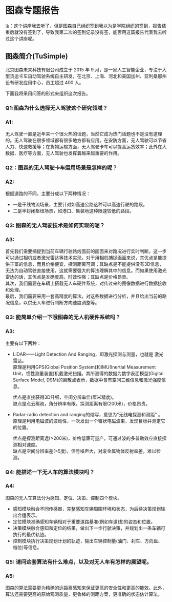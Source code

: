 # 图森专题报告
`注`：这个讲座我去听了，但是图森自己组织签到我以为是学院组织的签到，报告结束后就没有签到了，导致我第二次的签到记录没有签，能否用这篇报告代表我去听过这个讲座呢。
 
## 图森简介(TuSimple)
北京图森未来科技有限公司成立于 2015 年 9 月，是一家人工智能企业，专注于大型货运卡车自动驾驶系统自主研发，在北京、上海、河北和美国加州、亚利桑那州设有研发应用中心，员工超过 400 人。

下面我将采用问答的形式来组织这次报告。
### Q1:图森为什么选择无人驾驶这个研究领域？
### A1:
无人驾驶一直是近年来一个很火热的话题，当然它成为热门话题也不是没有道理的。无人驾驶在很多领域都有很多地方都有应用。在安防方面，无人驾驶可以节省人力、快速救援等；在货物运输方面，无人驾驶卡车可以提高运货效率；此外在大数据、医疗等方面，无人驾驶也发挥着越来越重要的作用。

### Q2：图森的无人驾驶卡车运用场景是怎样的呢？
### A2:
根据道路的不同，主要分成以下两种情况：
* 一是干线物流场景，主要针对如高速公路这种可以高速行驶的路段。
* 二是半封闭枢纽场景，如港口、集装地这种限速较低的路段。

### Q3: 图森的无人驾驶技术是如何实现的呢？
### A3: 
首先我们需要捕捉到当前车辆行驶路线面前的画面来对路况进行实时判断，这一步可以通过相机或者激光雷达等技术实现。对于用相机捕捉画面来说，其优点是能提供丰富的信息，而且价格便宜，探测距离可调；其缺点是不能提供没有3D信息，无法为自动驾驶直接使用，这就需要强大的算法理解其中的信息。而如果使用激光雷达的话，其优点是准确度高，时效性强；其缺点是价格昂贵。  
其次，我们需要在车辆上搭载无人车硬件系统，对传过来的图像数据进行数据接收和处理。  
最后，我们需要采用一套高精度的算法，对这些数据进行分析，并且给出当前的路况信息，以供无人车进行判断方向速度调整等。

### Q3: 能简单介绍一下哦图森的无人机硬件系统吗？
### A3:
主要有以下两种：
* LiDAR——Light Detection And Ranging，即激光探测与测量，也就是 激光雷达。  
原理是利用GPS(Global Position System)和IMU(Inertial Measurement Unit，惯性测量装置)机载激光扫描。其所测得的数据为数字表面模型(Digital Surface Model, DSM)的离散点表示，数据中含有空间三维信息和激光强度信息。  

  优点是直接获得3D纤细，空间分辨率佳(厘米精度)。  
  缺点是点云稀疏，角分辨率有限，探测距离有限(200米)，价格昂贵。
* Radar-radio detection and ranging的缩写，意思为"无线电探测和测距" 。  
  原理是利用电磁波的波动性，一次发出一个锥状电磁波束，发现目标并测定它的位置。  
  
  优点是探测距离远(>200米)，价格低廉可量产，可通过波的多普勒效应直接探测相对速度。  
  缺点是空间分辨率差(>5度)，信号噪声大，对废金属物体反射率差，难以检测。

### Q4: 能描述一下无人车的算法模块吗？
### A4:
图森的无人车算法分为感知、定位、决策、控制四个模块。
* 感知模块融合不同传感器，完整感知车辆周围环境和状态，为后续决策规划输出合适表示。
* 定位模块准确感知车辆相对于重要道路基准(例如车道线)的姿态和位置。
* 决策模块融合感知和定位的结果，做出下一步行驶决策，并规划出一条车辆可执行的最优轨迹。
* 控制模块执行决策规划计划的轨迹，输出车辆控制量(油门、刹车、方向盘、档位)等信息。

### Q5: 请问这套算法有什么难点，以及对无人车有怎样的展望呢。
### A5:
图森的算法需要更为精确的远距离感知来保证更高的安全性和更高的能效。此外，算法还需要更高的原始观测质量，更鲁棒的测距方案，更准确的状态估计算法。

